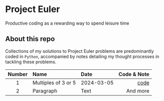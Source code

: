 # Project Euler 
Productive coding as a rewarding way to spend leisure time
## About this repo
Collections of my solutions to Project Euler problems are predominantly coded in `Python`, accompanied by notes detailing my thought processes in tackling these problems.


|Number| Name                   | Date      | Code & Note               |
|:---: | :---                  |    :----  |          ---:            |
| 1    | Multiples of 3 or 5    | 2024-03-05| [code](/src/01-problem.py)|
| 2    | Paragraph              | Text      | And more                  |`